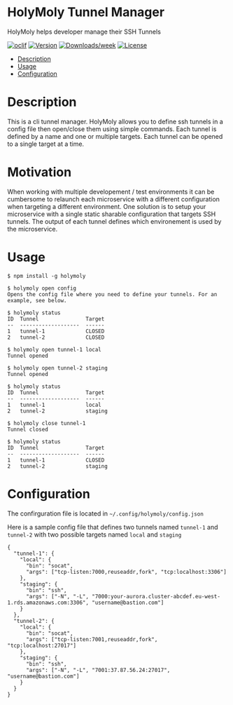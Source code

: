 HolyMoly Tunnel Manager
=======================

HolyMoly helps developer manage their SSH Tunnels

[![oclif](https://img.shields.io/badge/cli-oclif-brightgreen.svg)](https://oclif.io)
[![Version](https://img.shields.io/npm/v/holymoly.svg)](https://npmjs.org/package/holymoly)
[![Downloads/week](https://img.shields.io/npm/dw/holymoly.svg)](https://npmjs.org/package/holymoly)
[![License](https://img.shields.io/npm/l/holymoly.svg)](https://github.com/almathie/holymoly/blob/master/package.json)

<!-- toc -->
* [Description](#description)
* [Usage](#usage)
* [Configuration](#configuration)
<!-- tocstop -->

# Description
This is a cli tunnel manager. HolyMoly allows you to define ssh tunnels in a config file then open/close them using simple commands. Each tunnel is defined by a name and one or multiple targets. Each tunnel can be opened to a single target at a time.

# Motivation
When working with multiple developement / test environments it can be cumbersome to relaunch each microservice with a different configuration when targeting a different environment. One solution is to setup your microservice with a single static sharable configuration that targets SSH tunnels. The output of each tunnel defines which environement is used by the microservice.

# Usage
```sh-session
$ npm install -g holymoly

$ holymoly open config
Opens the config file where you need to define your tunnels. For an example, see below.

$ holymoly status
ID  Tunnel               Target
--  -------------------  ------
1   tunnel-1             CLOSED
2   tunnel-2             CLOSED

$ holymoly open tunnel-1 local
Tunnel opened

$ holymoly open tunnel-2 staging
Tunnel opened

$ holymoly status
ID  Tunnel               Target
--  -------------------  ------
1   tunnel-1             local
2   tunnel-2             staging

$ holymoly close tunnel-1
Tunnel closed

$ holymoly status
ID  Tunnel               Target
--  -------------------  ------
1   tunnel-1             CLOSED
2   tunnel-2             staging
```

# Configuration
<!-- configration -->
The confirguration file is located in `~/.config/holymoly/config.json`

Here is a sample config file that defines two tunnels named `tunnel-1` and `tunnel-2` with two possible targets named `local` and `staging`

```
{
  "tunnel-1": {
    "local": {
      "bin": "socat",
      "args": ["tcp-listen:7000,reuseaddr,fork", "tcp:localhost:3306"]
    },
    "staging": {
      "bin": "ssh",
      "args": ["-N", "-L", "7000:your-aurora.cluster-abcdef.eu-west-1.rds.amazonaws.com:3306", "username@bastion.com"]
    }
  },
  "tunnel-2": {
    "local": {
      "bin": "socat",
      "args": ["tcp-listen:7001,reuseaddr,fork", "tcp:localhost:27017"]
    },
    "staging": {
      "bin": "ssh",
      "args": ["-N", "-L", "7001:37.87.56.24:27017", "username@bastion.com"]
    }
  }
}
```
<!-- configrationstop -->